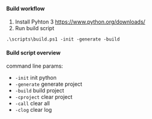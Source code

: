 #### Build workflow

1. Install Pyhton 3 https://www.python.org/downloads/
2. Run build script
``` PS1
.\scripts\build.ps1 -init -generate -build
```

#### Build script overview

command line params:
* ```-init``` init python
* ```-generate``` generate project
* ```-build``` build project
* ```-cproject``` clear project
* ```-call``` clear all
* ```-clog``` clear log
